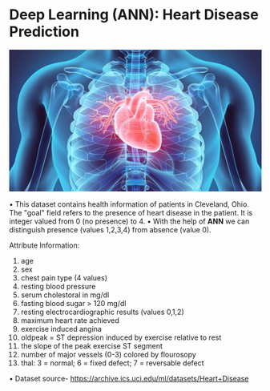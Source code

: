 # Deep Learning (ANN): Heart Disease Prediction

![](https://github.com/AkhileshThite/Portfolio/blob/master/heart.jpeg)

• This dataset contains health information of patients in Cleveland, Ohio. The "goal" field refers to the presence of heart disease in the patient. It is integer valued from 0 (no presence) to 4.
• With the help of **ANN** we can distinguish presence (values 1,2,3,4) from absence (value 0).

Attribute Information: 
1. age 
2. sex 
3. chest pain type (4 values) 
4. resting blood pressure 
5. serum cholestoral in mg/dl 
6. fasting blood sugar > 120 mg/dl
7. resting electrocardiographic results (values 0,1,2)
8. maximum heart rate achieved 
9. exercise induced angina 
10. oldpeak = ST depression induced by exercise relative to rest 
11. the slope of the peak exercise ST segment 
12. number of major vessels (0-3) colored by flourosopy 
13. thal: 3 = normal; 6 = fixed defect; 7 = reversable defect

• Dataset source- https://archive.ics.uci.edu/ml/datasets/Heart+Disease
